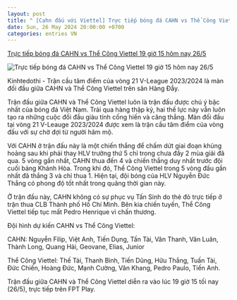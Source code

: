```yaml
---
layout: post
title: " [Cahn đấu với Viettel] Trực tiếp bóng đá CAHN vs Thể Công Viettel 19 giờ 15 hôm nay 26/5"
date: Sun, 26 May 2024 20:00:00 +0700
categories: entries VN
---
```

[Trực tiếp bóng đá CAHN vs Thể Công Viettel 19 giờ 15 hôm nay 26/5](https://kinhtedothi.vn/truc-tiep-bong-da-cahn-vs-the-cong-viettel-19-gio-15-hom-nay-26-5.html)

![Trực tiếp bóng đá CAHN vs Thể Công Viettel 19 giờ 15 hôm nay 26/5](https://static.kinhtedothi.vn/640x360/images/upload/2024/05/264688a2c9-756a-41af-9d0f-2f1c4f9f9db5.png)

Kinhtedothi - Trận cầu tâm điểm của vòng 21 V-League 2023/2024 là màn đối đầu giữa CAHN và Thể Công Viettel trên sân Hàng Đẫy.

Trận đấu giữa CAHN và Thể Công Viettel luôn là trận đấu được chú ý bậc nhất của bóng đá Việt Nam. Trải qua hàng thập kỷ, hai thế lực này vẫn luôn tạo ra những cuộc đối đầu giàu tính cống hiến và căng thẳng. Màn đối đầu tại vòng 21 V-Leauge 2023/2024 được xem là trận cầu tâm điểm của vòng đấu với sự chờ đợi từ người hâm mộ.

Với CAHN ở trận đấu này là một chiến thắng để chấm dứt giai đoạn khủng hoảng sau khi phải thay HLV trưởng thứ 5 chỉ trong chưa đầy 2 mùa giải đã qua. 5 vòng gần nhất, CAHN thua đến 4 và chiến thắng duy nhất trước đội cuối bảng Khánh Hòa. Trong khi đó, Thể Công Viettel trong 5 vòng đấu gần nhất đã thắng 3 và chỉ thua 1. Hiện tại, đội bóng của HLV Nguyễn Đức Thắng có phong độ tốt nhất trong quãng thời gian này.

Ở trận đấu này, CAHN không có sự phục vụ Tấn Sinh do thẻ đỏ trực tiếp ở trận thua CLB Thành phố Hồ Chí Minh. Bên kia chiến tuyến, Thể Công Viettel tiếp tục mất Pedro Henrique vì chấn thương.

Đội hình dự kiến CAHN vs Thể Công Viettel:

CAHN: Nguyễn Filip, Việt Anh, Tiến Dụng, Tấn Tài, Văn Thanh, Văn Luân, Thành Long, Quang Hải, Geovane, Elias, Junior

Thể Công Viettel: Thế Tài, Thanh Bình, Tiến Dũng, Hữu Thắng, Tuấn Tài, Đức Chiến, Hoàng Đức, Mạnh Cường, Văn Khang, Pedro Paulo, Tiến Anh.

Trận đấu giữa CAHN và Thể Công Viettel diễn ra vào lúc 19 giờ 15 tối nay (26/5), trực tiếp trên FPT Play.

